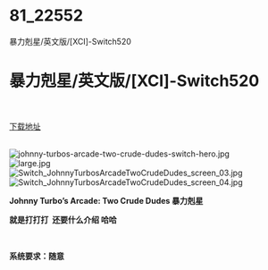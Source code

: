 # 81_22552
暴力剋星/英文版/[XCI]-Switch520
# 暴力剋星/英文版/[XCI]-Switch520
 <br/></br>
[下载地址](https://www.switch520.cc/article/22552 "下载地址")
<br/></br>

<p><img title="johnny-turbos-arcade-two-crude-dudes-switch-hero.jpg" src="https://www.switch520.cc/muke_img/2021_09_21_768a1230cd623.jpg" alt="johnny-turbos-arcade-two-crude-dudes-switch-hero.jpg"><br>
<img title="large.jpg" src="https://www.switch520.cc/muke_img/2021_09_21_ff31b529c7be2.jpg" alt="large.jpg"><br>
<img title="Switch_JohnnyTurbosArcadeTwoCrudeDudes_screen_03.jpg" src="https://www.switch520.cc/muke_img/2021_09_21_ac89bb07fbdde.jpg" alt="Switch_JohnnyTurbosArcadeTwoCrudeDudes_screen_03.jpg"><br>
<img title="Switch_JohnnyTurbosArcadeTwoCrudeDudes_screen_04.jpg" src="https://www.switch520.cc/muke_img/2021_09_21_2c5766d5e2524.jpg" alt="Switch_JohnnyTurbosArcadeTwoCrudeDudes_screen_04.jpg"></p>
<p><strong>Johnny Turbo’s Arcade: Two Crude Dudes 暴力剋星</strong></p>
<p><strong>就是打打打&nbsp; 还要什么介绍 哈哈</strong></p>
<p>&nbsp;</p>
<p><strong>系统要求：随意</strong></p>
